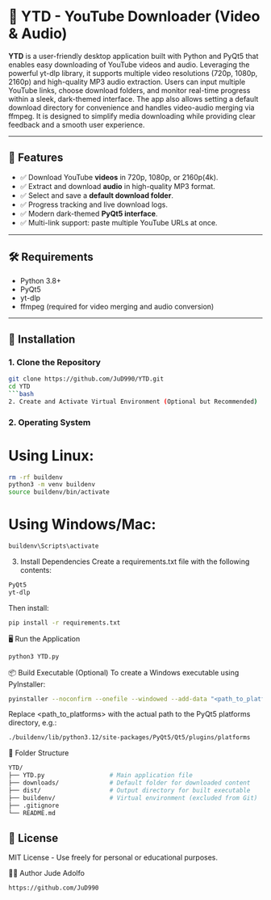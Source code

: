 # 🎥 YTD - YouTube Downloader (Video & Audio)

**YTD** is a user-friendly desktop application built with Python and PyQt5 that enables easy downloading of YouTube videos and audio. Leveraging the powerful yt-dlp library, it supports multiple video resolutions (720p, 1080p, 2160p) and high-quality MP3 audio extraction. Users can input multiple YouTube links, choose download folders, and monitor real-time progress within a sleek, dark-themed interface. The app also allows setting a default download directory for convenience and handles video-audio merging via ffmpeg. It is designed to simplify media downloading while providing clear feedback and a smooth user experience.

---

## 🚀 Features

- ✅ Download YouTube **videos** in 720p, 1080p, or 2160p(4k).
- ✅ Extract and download **audio** in high-quality MP3 format.
- ✅ Select and save a **default download folder**.
- ✅ Progress tracking and live download logs.
- ✅ Modern dark-themed **PyQt5 interface**.
- ✅ Multi-link support: paste multiple YouTube URLs at once.

---

## 🛠 Requirements

- Python 3.8+
- PyQt5
- yt-dlp
- ffmpeg (required for video merging and audio conversion)

---

## 🔧 Installation

### 1. Clone the Repository

```bash
git clone https://github.com/JuD990/YTD.git
cd YTD
```bash
2. Create and Activate Virtual Environment (Optional but Recommended)
```
### 2. Operating System
# Using Linux:
```bash
rm -rf buildenv
python3 -m venv buildenv
source buildenv/bin/activate
```
# Using Windows/Mac:
```bash
buildenv\Scripts\activate
```

3. Install Dependencies
Create a requirements.txt file with the following contents:
```bash
PyQt5
yt-dlp
```

Then install:
```bash
pip install -r requirements.txt
```

🖥️ Run the Application
```bash
python3 YTD.py
```

📦 Build Executable (Optional)
To create a Windows executable using PyInstaller:
```bash
pyinstaller --noconfirm --onefile --windowed --add-data "<path_to_platforms>:platforms" YTD.py
```

Replace <path_to_platforms> with the actual path to the PyQt5 platforms directory, e.g.:
```bash
./buildenv/lib/python3.12/site-packages/PyQt5/Qt5/plugins/platforms
```

📁 Folder Structure
```bash
YTD/
├── YTD.py                  # Main application file
├── downloads/              # Default folder for downloaded content
├── dist/                   # Output directory for built executable
├── buildenv/               # Virtual environment (excluded from Git)
├── .gitignore
└── README.md
```

## 📃 License
MIT License - Use freely for personal or educational purposes.

🙋‍♂️ Author
Jude Adolfo
```bash
https://github.com/JuD990
```
